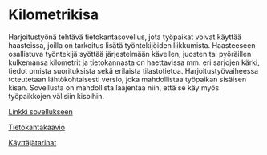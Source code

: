 # Kilometrikisa

Harjoitustyönä tehtävä tietokantasovellus, jota työpaikat voivat käyttää haasteissa, joilla on tarkoitus lisätä työntekijöiden liikkumista. Haasteeseen osallistuva työntekijä syöttää järjestelmään kävellen, juosten tai pyöräillen kulkemansa kilometrit ja tietokannasta on haettavissa mm. eri sarjojen kärki, tiedot omista suorituksista sekä erilaista tilastotietoa. Harjoitustyövaiheessa toteutetaan lähtökohtaisesti versio, joka mahdollistaa työpaikan sisäisen kisan. Sovellusta on mahdollista laajentaa niin, että se käy myös työpaikkojen välisiin kisoihin.

[Linkki sovellukseen](https://kilometrikisailu.herokuapp.com/)

[Tietokantakaavio](https://github.com/jp-tulijoki/Kilometrikisa/blob/master/documentation/database_diagram.jpg)

[Käyttäjätarinat](https://github.com/jp-tulijoki/Kilometrikisa/blob/master/documentation/user%20story)
